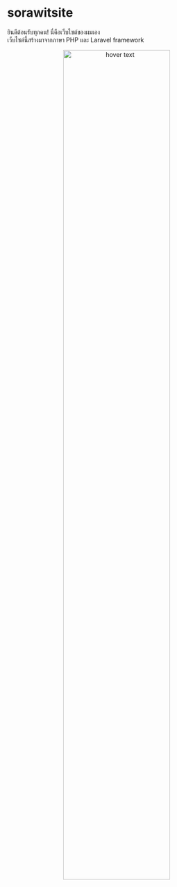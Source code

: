 # sorawitsite
ยินดีต้อนรับทุกคน! นี่คือเว็บไซต์ของผมเอง</br>
เว็บไซต์นี้สร้างมาจากภาษา PHP และ Laravel framework
<p align="center">
  <img src="https://firebasestorage.googleapis.com/v0/b/sorawitwebsite.appspot.com/o/mysite.png?alt=media&token=ec5b367e-5e3e-454f-ba93-09f8fc1315e4" width="70%" title="hover text">
</p>

